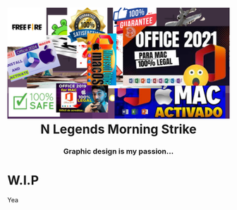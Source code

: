 <!-- this is an secret -->
<h1 align="center">
  <br>
  <a href="https://minecraftcodes.me/"><img src="....png" alt="PEAK" width="3000"></a>
  <br>
  <b>N Legends Morning Strike</b>
  <br>
</h1>
<h3 align="center">
  <b>Graphic design is my passion...</b>
</h3>


# W.I.P
Yea



